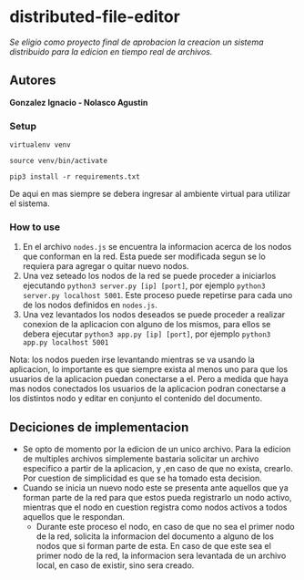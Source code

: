 # distributed-file-editor

*Se eligio como proyecto final de aprobacion la creacion un sistema distribuido para la
edicion en tiempo real de archivos.*

## Autores

**Gonzalez Ignacio - Nolasco Agustin**

### Setup

`virtualenv venv`

`source venv/bin/activate`

`pip3 install -r requirements.txt`

De aqui en mas siempre se debera ingresar al ambiente virtual para
utilizar el sistema.

### How to use

1. En el archivo ```nodes.js``` se encuentra la informacion
acerca de los nodos que conforman en la red. Esta puede ser modificada
segun se lo requiera para agregar o quitar nuevo nodos.
2. Una vez seteado los nodos de la red se puede proceder a
iniciarlos ejecutando ```python3 server.py [ip] [port]```, por ejemplo 
```python3 server.py localhost 5001```. Este proceso puede repetirse para
cada uno de los nodos definidos en ```nodes.js```.
3. Una vez levantados los nodos deseados se puede proceder a realizar conexion
de la aplicacion con alguno de los mismos, para ellos se debera ejecutar 
```python3 app.py [ip] [port]```, por ejemplo ```python3 app.py localhost 5001```

Nota: los nodos pueden irse levantando mientras se va usando la aplicacion, 
lo importante es que siempre exista al menos uno para que los usuarios de 
la aplicacion puedan conectarse a el. Pero a medida que haya mas nodos
conectados los usuarios de la aplicacion podran conectarse a los distintos
nodo y editar en conjunto el contenido del documento.

## Deciciones de implementacion

* Se opto de momento por la edicion de un unico archivo.
Para la edicion de multiples archivos simplemente bastaria
solicitar un archivo especifico a partir de la aplicacion, y
,en caso de que no exista, crearlo. Por cuestion de simplicidad
es que se ha tomado esta decision.
* Cuando se inicia un nuevo nodo este se presenta ante aquellos
que ya forman parte de la red para que estos pueda registrarlo
un nodo activo, mientras que el nodo en cuestion registra como
nodos activos a todos aquellos que le respondan.
  * Durante este proceso el nodo, en caso de que no sea el primer
  nodo de la red, solicita la informacion del documento a alguno
  de los nodos que si forman parte de esta. En caso de que este
  sea el primer nodo de la red, la informacion sera levantada de
  un archivo local, en caso de existir, sino sera creado.
